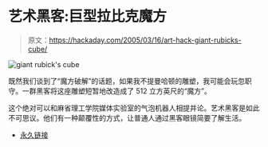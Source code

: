 # 艺术黑客:巨型拉比克魔方

> 原文：<https://hackaday.com/2005/03/16/art-hack-giant-rubicks-cube/>

![giant rubick's cube](img/fa37755b822a20c9b024e166834e7235.png)

既然我们谈到了“魔方破解”的话题，如果我不提曼哈顿的雕塑，我可能会玩忽职守。一群黑客将这座雕塑短暂地改造成了 512 立方英尺的“魔方”。

这个绝对可以和麻省理工学院媒体实验室的气泡机器人相提并论。艺术黑客是如此不可思议。他们有一种颠覆性的方式，让普通人通过黑客眼镜简要了解生活。

*   [永久链接](http://www.alltooflat.com/pranks/cube/)